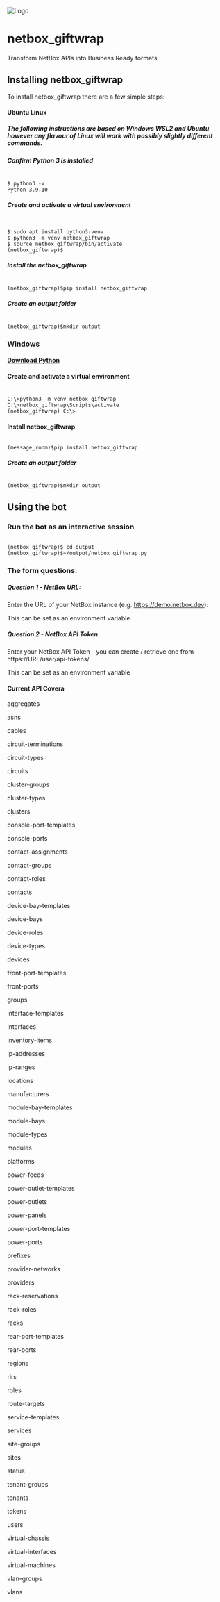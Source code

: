 ![Logo](/images/netbox_giftwrap.png)
# netbox_giftwrap
Transform NetBox APIs into Business Ready formats

## Installing netbox_giftwrap
To install netbox_giftwrap there are a few simple steps:
#### Ubuntu Linux 
##### The following instructions are based on Windows WSL2 and Ubuntu however any flavour of Linux will work with possibly slightly different commands.

##### Confirm Python 3 is installed

#####
```console

$ python3 -V
Python 3.9.10

```

##### Create and activate a virtual environment

######
```console

$ sudo apt install python3-venv
$ python3 -m venv netbox_giftwrap
$ source netbox_giftwrap/bin/activate
(netbox_giftwrap)$

```
##### Install the netbox_giftwrap
```console

(netbox_giftwrap)$pip install netbox_giftwrap

```

##### Create an output folder
```console

(netbox_giftwrap)$mkdir output

```
### Windows

#### [Download Python](https://python.org)
#### Create and activate a virtual environment
#####
```console

C:\>python3 -m venv netbox_giftwrap
C:\>netbox_giftwrap\Scripts\activate
(netbox_giftwrap) C:\>

```
#### Install netbox_giftwrap
```console

(message_room)$pip install netbox_giftwrap

```

##### Create an output folder
```console

(netbox_giftwrap)$mkdir output

```
## Using the bot
### Run the bot as an interactive session
```console

(netbox_giftwrap)$ cd output
(netbox_giftwrap)$~/output/netbox_giftwrap.py

```

### The form questions:

##### Question 1 - NetBox URL:

Enter the URL of your NetBox instance (e.g. https://demo.netbox.dev):

This can be set as an environment variable

##### Question 2 - NetBox API Token: 

Enter your NetBox API Token - you can create / retrieve one from https://URL/user/api-tokens/

This can be set as an environment variable

#### Current API Covera

aggregates

asns

cables

circuit-terminations

circuit-types

circuits

cluster-groups

cluster-types

clusters

console-port-templates

console-ports

contact-assignments

contact-groups

contact-roles

contacts

device-bay-templates

device-bays

device-roles

device-types

devices

front-port-templates

front-ports

groups

interface-templates

interfaces

inventory-items

ip-addresses

ip-ranges

locations

manufacturers

module-bay-templates

module-bays

module-types

modules

platforms

power-feeds

power-outlet-templates

power-outlets

power-panels

power-port-templates

power-ports

prefixes

provider-networks

providers

rack-reservations

rack-roles

racks

rear-port-templates

rear-ports

regions

rirs

roles

route-targets

service-templates

services

site-groups

sites

status

tenant-groups

tenants

tokens

users

virtual-chassis

virtual-interfaces

virtual-machines

vlan-groups

vlans